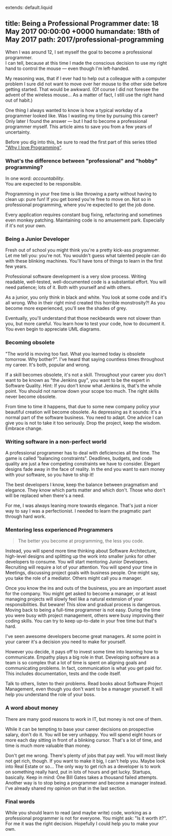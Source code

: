 extends: default.liquid

title:      Being a Professional Programmer
date:       18 May 2017 00:00:00 +0000
humandate:  18th of May 2017
path:       2017/professional-programming
---

When I was around 12, I set myself the goal to become a professional programmer.  
I can tell, because at this time I made the conscious decision to use my right hand to control the mouse &mdash; even though I'm left-handed.  

My reasoning was, that if I ever had to help out a colleague with a computer problem I sure did not want to move over her mouse to the other side before getting started.  That would be awkward. 
(Of course I did not foresee the advent of the wireless mouse... As a matter of fact, I still use the right hand out of habit.)

One thing I always wanted to know is how a typical workday of a programmer looked like.
Was I wasting my time by pursuing this career?
Only later I found the answer &mdash; but I had to become a professional programmer myself.
This article aims to save you from a few years of uncertainty.

Before you dig into this, be sure to read the first part of this series titled ["Why I love Programming"](/2017/why-i-love-programming).

### What's the difference between "professional" and "hobby" programming?

In one word: *accountability*.  
You are expected to be responsible.

Programming in your free time is like throwing a party without having to clean up: pure fun!
If you get bored you're free to move on.
Not so in professional programming, where you're expected to get the job done.

Every application requires constant bug fixing, refactoring and sometimes even monkey patching. Maintaining code is no amusement park. Especially if it's not your own.

### Being a Junior Developer

Fresh out of school you might think you're a pretty kick-ass programmer. Let me tell you: you're not.
You wouldn't guess what talented people can do with these blinking machines.
You'll have tons of things to learn in the first few years.

Professional software development is a very slow process. Writing readable, well-tested, well-documented code is a substantial effort. You will need patience; lots of it. Both with yourself and with others.

As a junior, you only think in black and white. You look at some code
and it's all wrong. Who in their right mind created this horrible monstrosity?!
As you become more experienced, you'll see the shades of grey.

Eventually, you'll understand that those neckbeards were not slower than you, but
more careful. You learn how to test your code, how to document it. You even begin to
appreciate UML diagrams.


### Becoming obsolete

"The world is moving too fast. What you learned today is obsolete tomorrow. Why bother?".
I've heard that saying countless times throughout my career.
It's both, popular and wrong.

If a skill becomes obsolete, it's not a skill.
Throughout your career you don't want to be known as "the Jenkins guy", you want to be the
expert in Software Quality. Hint: If you don't know what Jenkins is, that's the
whole point. You should not narrow down your scope too much.
The right skills never become obsolete.

From time to time it happens, that due to some new company policy your beautiful creation will become obsolete.
As depressing as it sounds: it's a normal part of the software business.
You need to adapt.
One advice I can give you is not to take it too seriously.
Drop the project, keep the wisdom.
Embrace change.


### Writing software in a non-perfect world

A professional programmer has to deal with deficiencies all the time. The game is called "balancing constraints". Deadlines, budgets, and code quality are just a few competing constraints we have to consider.
Elegant designs fade away in the face of reality.
In the end you want to earn money with your software, so you have to ship it!

The best developers I know, keep the balance between pragmatism and elegance.
They know which parts matter and which don't. Those who don't will be replaced
when there's a need.

For me, I was always leaning more towards elegance.
That's just a nicer way to say I was a perfectionist.
I needed to learn the pragmatic part through hard work.

### Mentoring less experienced Programmers

> The better you become at programming, the less you code.

Instead, you will spend more time thinking about Software Architecture,
high-level designs and splitting up the work into smaller junks for other developers to consume.
You will start mentoring Junior Developers. Recruiting will require a lot of your
attention. You will spend your time in Meetings, discussing project goals with
business people.
One might say, you take the role of a mediator. Others might call you a manager.

Once you know the ins and outs of the business, you are an important asset for
the company. You might get asked to become a manager, or at least managing projects will slowly feel like a natural extension of your responsibilities.
But beware! This slow and gradual process is dangerous.
Moving back to being a full-time programmer is not easy. 
During the time you were busy with project management, others were busy improving their
coding skills.
You can try to keep up-to-date in your free time but that's hard.

I've seen awesome developers become great managers. At some point in your career
it's a decision you need to make for yourself.

However you decide, it pays off to invest some time into learning how to
communicate. Empathy plays a big role in that.
Developing software as a team is so complex that a lot of time is spent on aligning goals and communicating problems. In fact, communication is what you get paid for. This includes documentation, tests and the code itself.

Talk to others, listen to their problems. Read books about Software Project
Management, even though you don't want to be a manager yourself. It will help
you understand the role of your boss.

### A word about money

There are many good reasons to work in IT, but money is not one of them.

While it can be tempting to base your career decisions on prospective salary,
don't do it. You will be very unhappy. You will spend eight hours or more each day sitting in front of a blinking cursor.
That's a lot of time, and time is much more valuable than money.

Don't get me wrong. There's plenty of jobs that pay well. 
You will most likely not get rich, though. If you want
to make it big, I can't help you. Maybe look into Real Estate or so...
The only way to get rich as a developer is to work on something really hard, put in lots of hours and get
lucky. Startups, basically. Keep in mind: One Bill Gates takes a thousand failed
attempts.
Another way is to stop being a programmer and become a manager instead. 
I've already shared my opinion on that in the last section.

### Final words

While you should learn to read (and maybe write) code, working as a professional programmer is not for everyone.
You might ask: "Is it worth it?". 
For me it was the right decision. Hopefully I could help you to make your own.


